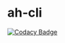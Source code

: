 # ah-cli

[![Codacy Badge](https://api.codacy.com/project/badge/Grade/9d7c3d3311b14e2daa148b54e4ae14af)](https://app.codacy.com/app/jonathanmusila/ah-cli?utm_source=github.com&utm_medium=referral&utm_content=jonathanmusila/ah-cli&utm_campaign=Badge_Grade_Dashboard)